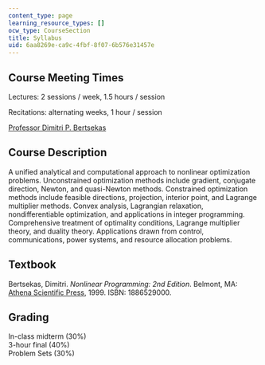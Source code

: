 ```yaml
---
content_type: page
learning_resource_types: []
ocw_type: CourseSection
title: Syllabus
uid: 6aa8269e-ca9c-4fbf-8f07-6b576e31457e
---
```


Course Meeting Times
--------------------

Lectures: 2 sessions / week, 1.5 hours / session

Recitations: alternating weeks, 1 hour / session

[Professor Dimitri P. Bertsekas](http://web.mit.edu/dimitrib/www/home.html)

Course Description
------------------

A unified analytical and computational approach to nonlinear optimization problems. Unconstrained optimization methods include gradient, conjugate direction, Newton, and quasi-Newton methods. Constrained optimization methods include feasible directions, projection, interior point, and Lagrange multiplier methods. Convex analysis, Lagrangian relaxation, nondifferentiable optimization, and applications in integer programming. Comprehensive treatment of optimality conditions, Lagrange multiplier theory, and duality theory. Applications drawn from control, communications, power systems, and resource allocation problems.

Textbook
--------

Bertsekas, Dimitri. _Nonlinear Programming: 2nd Edition_. Belmont, MA: [Athena Scientific Press](http://athenasc.com/probbook.html), 1999. ISBN: 1886529000.

Grading
-------

In-class midterm (30%)  
3-hour final (40%)  
Problem Sets (30%)